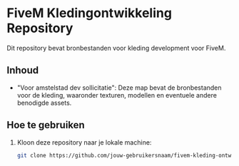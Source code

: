# FiveM Kledingontwikkeling Repository

Dit repository bevat bronbestanden voor kleding development voor FiveM.

## Inhoud

- "Voor amstelstad dev sollicitatie": Deze map bevat de bronbestanden voor de kleding, waaronder texturen, modellen en eventuele andere benodigde assets.

## Hoe te gebruiken

1. Kloon deze repository naar je lokale machine:

   ```bash
   git clone https://github.com/jouw-gebruikersnaam/fivem-kleding-ontwikkeling.git
